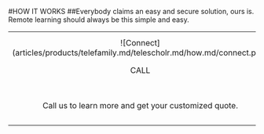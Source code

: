 #HOW IT WORKS
##Everybody claims an easy and secure solution, ours is.<br/>Remote learning should always be this simple and easy.
<br/>

|   |   |   |
|:------:|:----------:|:----------:|
| ![Connect] (articles/products/telefamily.md/telescholr.md/how.md/connect.png)<p class="how-title">CALL</p><br/><p class="how-description">Call us to learn more and get your customized quote.</p> | ![Configure] (articles/products/telefamily.md/telescholr.md/how.md/configure.png)<p class="how-title">CONFIGURE & INSTALL</p><br/><p class="how-description">We will configure your customized remote learning system and setup for use.</p> | ![Done] (articles/products/telefamily.md/telescholr.md/how.md/done.png)<p class="how-title">YAY! DONE</p><br/><p class="how-description">Sit back and allow your teachers and students to get back to having fun "in" school!</p > |
